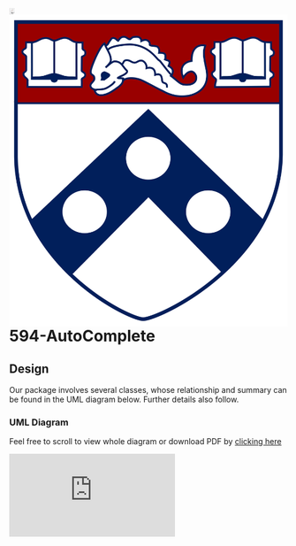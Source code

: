 <img src="https://github.com/shruti0085/594-AutoComplete/blob/master/Media/icon.png" align="left" width="10" hieght="10"> <img src="https://github.com/shruti0085/594-AutoComplete/blob/master/Media/shield-only-RGB-4k.png" align="right" />


# 594-AutoComplete

## Design
Our package involves several classes, whose relationship and summary can be found in the UML diagram below. Further details also follow.

### UML Diagram 

Feel free to scroll to view whole diagram or download PDF by [clicking here](https://github.com/shruti0085/594-AutoComplete/blob/master/Media/UML_Diagram.pdf)

![BATSMO UML](https://github.com/shruti0085/594-AutoComplete/blob/master/Media/UML_Diagram.pdf)
